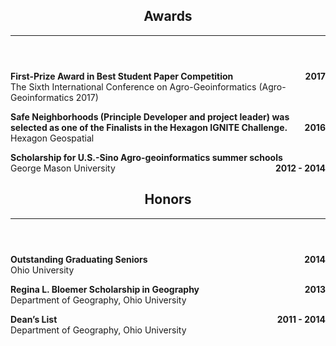 <header class="entry-header">
<h2 class="entry-title">Awards</h2><hr>
</header>

<p style="text-align:left;"><strong>First-Prize Award in Best Student Paper Competition<span style="float:right;">2017</span></strong><br />The Sixth International Conference on Agro-Geoinformatics (Agro-Geoinformatics 2017)</p>

<p style="text-align:left;"><strong>Safe Neighborhoods (Principle Developer and project leader) was selected as one of the Finalists in the Hexagon IGNITE Challenge.<span style="float:right;">2016</span></strong><br />Hexagon Geospatial</p>

<p style="text-align:left;"><strong>Scholarship for U.S.-Sino Agro-geoinformatics summer schools<span style="float:right;">2012 - 2014</span></strong><br /> George Mason University</p>


<header class="entry-header">
<h2 class="entry-title">Honors</h2><hr>
</header>

<p style="text-align:left;"><strong>Outstanding Graduating Seniors<span style="float:right;">2014</span></strong><br />Ohio University</p>

<p style="text-align:left;"><strong>Regina L. Bloemer Scholarship in Geography<span style="float:right;">2013</span></strong><br /> Department of Geography, Ohio University</p>

<p style="text-align:left;"><strong>Dean’s List<span style="float:right;">2011 - 2014</span></strong><br />Department of Geography, Ohio University</p>
